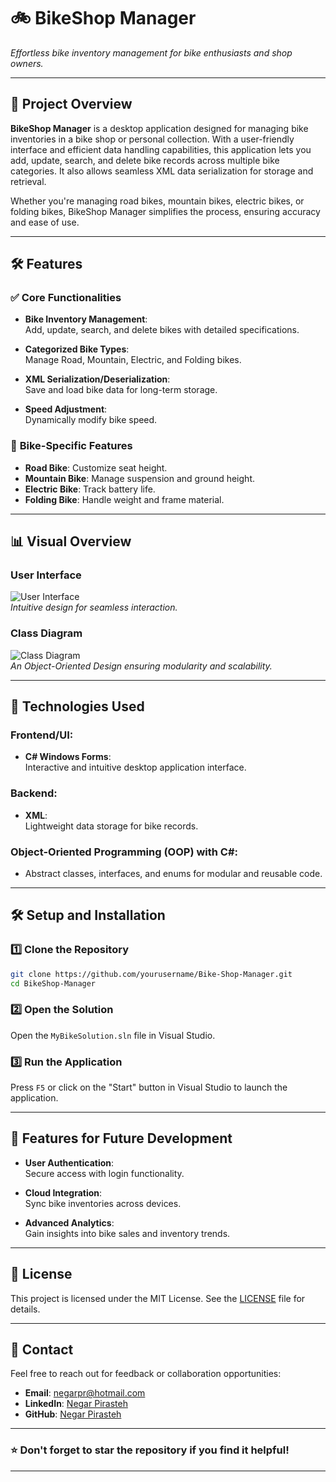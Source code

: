 # 🚲 BikeShop Manager
 
*Effortless bike inventory management for bike enthusiasts and shop owners.*

---

## 🌟 Project Overview

**BikeShop Manager** is a desktop application designed for managing bike inventories in a bike shop or personal collection. With a user-friendly interface and efficient data handling capabilities, this application lets you add, update, search, and delete bike records across multiple bike categories. It also allows seamless XML data serialization for storage and retrieval.

Whether you're managing road bikes, mountain bikes, electric bikes, or folding bikes, BikeShop Manager simplifies the process, ensuring accuracy and ease of use.

---

## 🛠️ Features

### ✅ **Core Functionalities**
- **Bike Inventory Management**:  
  Add, update, search, and delete bikes with detailed specifications.
  
- **Categorized Bike Types**:  
  Manage Road, Mountain, Electric, and Folding bikes.

- **XML Serialization/Deserialization**:  
  Save and load bike data for long-term storage.

- **Speed Adjustment**:  
  Dynamically modify bike speed.

### 🚴 **Bike-Specific Features**
- **Road Bike**: Customize seat height.  
- **Mountain Bike**: Manage suspension and ground height.  
- **Electric Bike**: Track battery life.  
- **Folding Bike**: Handle weight and frame material.

---

## 📊 Visual Overview

### User Interface
![User Interface](MyBike/screenshots/Interface.png)  
*Intuitive design for seamless interaction.*

### Class Diagram
![Class Diagram](MyBike/screenshots/Diagram.png)  
*An Object-Oriented Design ensuring modularity and scalability.*

---

## 🚀 Technologies Used

### **Frontend/UI**:
- **C# Windows Forms**:  
  Interactive and intuitive desktop application interface.

### **Backend**:
- **XML**:  
  Lightweight data storage for bike records.  

### **Object-Oriented Programming (OOP) with C#**:
- Abstract classes, interfaces, and enums for modular and reusable code.

---

## 🛠️ Setup and Installation

### 1️⃣ **Clone the Repository**
```bash
git clone https://github.com/yourusername/Bike-Shop-Manager.git
cd BikeShop-Manager
```

### 2️⃣ **Open the Solution**
Open the `MyBikeSolution.sln` file in Visual Studio.

### 3️⃣ **Run the Application**
Press `F5` or click on the "Start" button in Visual Studio to launch the application.

---

## 🎯 Features for Future Development

- **User Authentication**:  
  Secure access with login functionality.

- **Cloud Integration**:  
  Sync bike inventories across devices.

- **Advanced Analytics**:  
  Gain insights into bike sales and inventory trends.

---

## 📜 License

This project is licensed under the MIT License. See the [LICENSE](LICENSE) file for details.

---

## 💬 Contact

Feel free to reach out for feedback or collaboration opportunities:
- **Email**: [negarpr@hotmail.com](mailto:negarpr@hotmail.com)
- **LinkedIn**: [Negar Pirasteh](https://www.linkedin.com/in/negar-pirasteh/)
- **GitHub**: [Negar Pirasteh](https://github.com/negarprh)

---

### ⭐ Don't forget to star the repository if you find it helpful!

---
